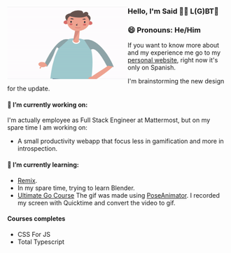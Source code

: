 ### Hello, I'm Said 🏳️‍🌈 L(G)BT👋 <img align="left" width="275" height="165" src="https://raw.githubusercontent.com/Afsoon/Afsoon/master/hello.gif?raw=true" alt="animation svg waving the hand to say hi" />
### 😄 Pronouns: He/Him
If you want to know more about and my experience me go to my <a href="https://saidatr.dev/">personal website</a>, right now it's only on Spanish.

I'm brainstorming the new design for the update.

#### 🔭 I’m currently working on:
I'm actually employee as Full Stack Engineer at Mattermost, but on my spare time I am working on:
  - A small productivity webapp that focus less in gamification and more in introspection.
#### 🌱 I’m currently learning:
- <a href="https://remix.run/">Remix</a>.
- In my spare time, trying to learn Blender.
- <a href="https://www.ardanlabs.com/training/ultimate-go/#on-demand">Ultimate Go Course</a>
The gif was made using <a href="https://github.com/yemount/pose-animator/">PoseAnimator</a>. I recorded my screen with Quicktime and convert the video to gif.

#### Courses completes
- CSS For JS
- Total Typescript
